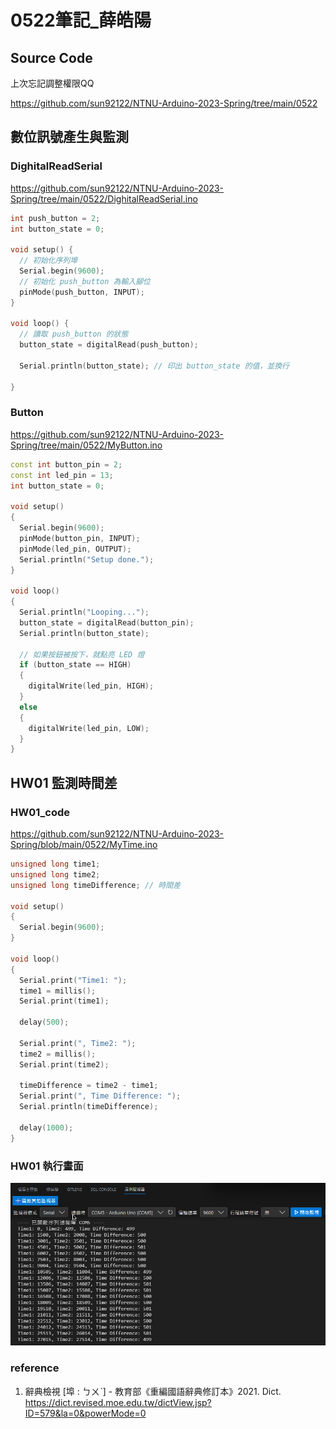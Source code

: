 # 0522筆記_薛皓陽

## Source Code

上次忘記調整權限QQ

<https://github.com/sun92122/NTNU-Arduino-2023-Spring/tree/main/0522>

## 數位訊號產生與監測

### DighitalReadSerial

<https://github.com/sun92122/NTNU-Arduino-2023-Spring/tree/main/0522/DighitalReadSerial.ino>

```c++
int push_button = 2;
int button_state = 0;

void setup() {
  // 初始化序列埠
  Serial.begin(9600);
  // 初始化 push_button 為輸入腳位
  pinMode(push_button, INPUT);
}

void loop() {
  // 讀取 push_button 的狀態
  button_state = digitalRead(push_button);

  Serial.println(button_state); // 印出 button_state 的值，並換行

}
```

### Button

<https://github.com/sun92122/NTNU-Arduino-2023-Spring/tree/main/0522/MyButton.ino>

```c++
const int button_pin = 2;
const int led_pin = 13;
int button_state = 0;

void setup()
{
  Serial.begin(9600);
  pinMode(button_pin, INPUT);
  pinMode(led_pin, OUTPUT);
  Serial.println("Setup done.");
}

void loop()
{
  Serial.println("Looping...");
  button_state = digitalRead(button_pin);
  Serial.println(button_state);

  // 如果按鈕被按下，就點亮 LED 燈
  if (button_state == HIGH)
  {
    digitalWrite(led_pin, HIGH);
  }
  else
  {
    digitalWrite(led_pin, LOW);
  }
}
```

## HW01 監測時間差

### HW01_code

<https://github.com/sun92122/NTNU-Arduino-2023-Spring/blob/main/0522/MyTime.ino>

```cpp
unsigned long time1;
unsigned long time2;
unsigned long timeDifference; // 時間差

void setup()
{
  Serial.begin(9600);
}

void loop()
{
  Serial.print("Time1: ");
  time1 = millis();
  Serial.print(time1);

  delay(500);

  Serial.print(", Time2: ");
  time2 = millis();
  Serial.print(time2);

  timeDifference = time2 - time1;
  Serial.print(", Time Difference: ");
  Serial.println(timeDifference);

  delay(1000);
}
```

### HW01 執行畫面

![MyTimeSerial](MyTimeSerial.png)

### reference

1. 辭典檢視 [埠 : ㄅㄨˋ] - 教育部《重編國語辭典修訂本》2021. Dict. <https://dict.revised.moe.edu.tw/dictView.jsp?ID=579&la=0&powerMode=0>
